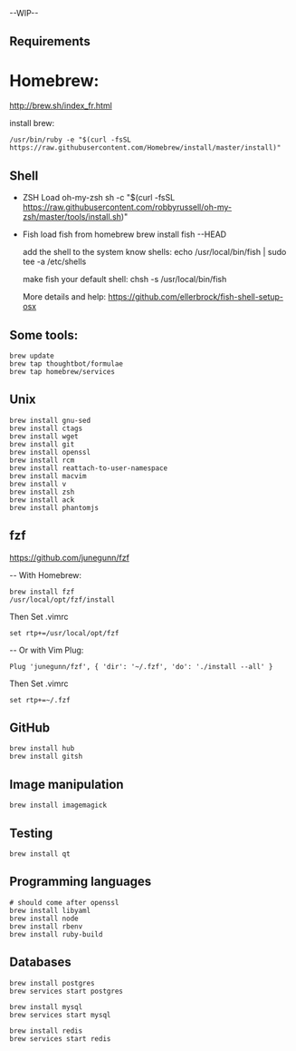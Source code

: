 --WIP--

Requirements
------------

Homebrew:
========

http://brew.sh/index_fr.html

install brew:

    /usr/bin/ruby -e "$(curl -fsSL https://raw.githubusercontent.com/Homebrew/install/master/install)"

Shell
-----

* ZSH
  Load oh-my-zsh
    sh -c "$(curl -fsSL https://raw.githubusercontent.com/robbyrussell/oh-my-zsh/master/tools/install.sh)"

* Fish
  load fish from homebrew
    brew install fish --HEAD
  
  add the shell to the system know shells: 
    echo /usr/local/bin/fish | sudo tee -a /etc/shells

  make fish your default shell:
    chsh -s /usr/local/bin/fish

  More details and help:
  https://github.com/ellerbrock/fish-shell-setup-osx


Some tools:
----------

    brew update
    brew tap thoughtbot/formulae
    brew tap homebrew/services

Unix
----

    brew install gnu-sed
    brew install ctags
    brew install wget
    brew install git
    brew install openssl
    brew install rcm
    brew install reattach-to-user-namespace
    brew install macvim
    brew install v
    brew install zsh
    brew install ack
    brew install phantomjs

fzf
---
https://github.com/junegunn/fzf

-- With Homebrew:

    brew install fzf
    /usr/local/opt/fzf/install    

Then Set .vimrc

    set rtp+=/usr/local/opt/fzf


-- Or with Vim Plug:

    Plug 'junegunn/fzf', { 'dir': '~/.fzf', 'do': './install --all' }

Then Set .vimrc

    set rtp+=~/.fzf


GitHub
------

    brew install hub
    brew install gitsh

Image manipulation
------------------

    brew install imagemagick

Testing
-------

    brew install qt

Programming languages
---------------------

    # should come after openssl
    brew install libyaml
    brew install node
    brew install rbenv
    brew install ruby-build

Databases
---------

    brew install postgres
    brew services start postgres
    
    brew install mysql
    brew services start mysql
    
    brew install redis
    brew services start redis

